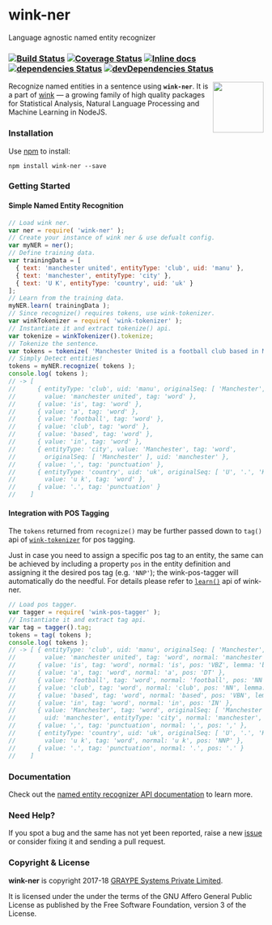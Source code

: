 # wink-ner

Language agnostic named entity recognizer

### [![Build Status](https://api.travis-ci.org/winkjs/wink-ner.svg?branch=master)](https://travis-ci.org/winkjs/wink-ner) [![Coverage Status](https://coveralls.io/repos/github/winkjs/wink-ner/badge.svg?branch=master)](https://coveralls.io/github/winkjs/wink-ner?branch=master) [![Inline docs](http://inch-ci.org/github/winkjs/wink-ner.svg?branch=master)](http://inch-ci.org/github/winkjs/wink-ner) [![dependencies Status](https://david-dm.org/winkjs/wink-ner/status.svg)](https://david-dm.org/winkjs/wink-ner) [![devDependencies Status](https://david-dm.org/winkjs/wink-ner/dev-status.svg)](https://david-dm.org/winkjs/wink-ner?type=dev)

[<img align="right" src="https://decisively.github.io/wink-logos/logo-title.png" width="100px" >](http://winkjs.org/)

Recognize named entities in a sentence using **`wink-ner`**. It is a part of [wink](http://winkjs.org/) — a growing family of high quality packages for Statistical Analysis, Natural Language Processing and Machine Learning in NodeJS.

### Installation

Use [npm](https://www.npmjs.com/package/wink-ner) to install:

    npm install wink-ner --save

### Getting Started
#### Simple Named Entity Recognition
```javascript
// Load wink ner.
var ner = require( 'wink-ner' );
// Create your instance of wink ner & use defualt config.
var myNER = ner();
// Define training data.
var trainingData = [
  { text: 'manchester united', entityType: 'club', uid: 'manu' },
  { text: 'manchester', entityType: 'city' },
  { text: 'U K', entityType: 'country', uid: 'uk' }
];
// Learn from the training data.
myNER.learn( trainingData );
// Since recognize() requires tokens, use wink-tokenizer.
var winkTokenizer = require( 'wink-tokenizer' );
// Instantiate it and extract tokenize() api.
var tokenize = winkTokenizer().tokenize;
// Tokenize the sentence.
var tokens = tokenize( 'Manchester United is a football club based in Manchester, U. K.' )
// Simply Detect entities!
tokens = myNER.recognize( tokens );
console.log( tokens );
// -> [
//      { entityType: 'club', uid: 'manu', originalSeq: [ 'Manchester', 'United' ],
//        value: 'manchester united', tag: 'word' },
//      { value: 'is', tag: 'word' },
//      { value: 'a', tag: 'word' },
//      { value: 'football', tag: 'word' },
//      { value: 'club', tag: 'word' },
//      { value: 'based', tag: 'word' },
//      { value: 'in', tag: 'word' },
//      { entityType: 'city', value: 'Manchester', tag: 'word',
//        originalSeq: [ 'Manchester' ], uid: 'manchester' },
//      { value: ',', tag: 'punctuation' },
//      { entityType: 'country', uid: 'uk', originalSeq: [ 'U', '.', 'K' ],
//        value: 'u k', tag: 'word' },
//      { value: '.', tag: 'punctuation' }
//    ]
```
#### Integration with POS Tagging
The `tokens` returned from `recognize()` may be further passed down to
`tag()` api of [`wink-tokenizer`](https://www.npmjs.com/package/wink-pos-tagger) for pos tagging.

Just in case you need to assign
a specific pos tag to an entity, the same can be achieved by including a property
`pos` in the entity definition and assigning it the desired pos tag (e.g. `'NNP'`); the wink-pos-tagger
will automatically do the needful. For details please refer to [`learn()`](#learn) api of wink-ner.

```javascript
// Load pos tagger.
var tagger = require( 'wink-pos-tagger' );
// Instantiate it and extract tag api.
var tag = tagger().tag;
tokens = tag( tokens );
console.log( tokens );
// -> [ { entityType: 'club', uid: 'manu', originalSeq: [ 'Manchester', 'United' ],
//        value: 'manchester united', tag: 'word', normal: 'manchester united', pos: 'NNP' },
//      { value: 'is', tag: 'word', normal: 'is', pos: 'VBZ', lemma: 'be' },
//      { value: 'a', tag: 'word', normal: 'a', pos: 'DT' },
//      { value: 'football', tag: 'word', normal: 'football', pos: 'NN', lemma: 'football' },
//      { value: 'club', tag: 'word', normal: 'club', pos: 'NN', lemma: 'club' },
//      { value: 'based', tag: 'word', normal: 'based', pos: 'VBN', lemma: 'base' },
//      { value: 'in', tag: 'word', normal: 'in', pos: 'IN' },
//      { value: 'Manchester', tag: 'word', originalSeq: [ 'Manchester' ],
//        uid: 'manchester', entityType: 'city', normal: 'manchester', pos: 'NNP' },
//      { value: ',', tag: 'punctuation', normal: ',', pos: ',' },
//      { entityType: 'country', uid: 'uk', originalSeq: [ 'U', '.', 'K' ],
//        value: 'u k', tag: 'word', normal: 'u k', pos: 'NNP' },
//      { value: '.', tag: 'punctuation', normal: '.', pos: '.' }
//    ]

```
### Documentation
Check out the [named entity recognizer API documentation](http://winkjs.org/wink-ner/) to learn more.

### Need Help?

If you spot a bug and the same has not yet been reported, raise a new [issue](https://github.com/winkjs/wink-ner/issues) or consider fixing it and sending a pull request.

### Copyright & License

**wink-ner** is copyright 2017-18 [GRAYPE Systems Private Limited](http://graype.in/).

It is licensed under the under the terms of the GNU Affero General Public License as published by the Free
Software Foundation, version 3 of the License.
